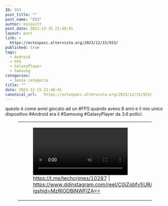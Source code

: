 ```yaml
---
ID: 553
post_title: ""
post_name: "553"
author: minioctt
post_date: 2023-12-15 21:48:41
layout: post
link: >
  https://octospacc.altervista.org/2023/12/15/553/
published: true
tags:
  - Android
  - FPS
  - GalaxyPlayer
  - Samsung
categories:
  - Senza categoria
title: ""
date: 2023-12-15 21:48:41
canonical_url:   https://octospacc.altervista.org/2023/12/15/553/
---
```

<!-- wp:paragraph -->
<p>questo è come avrei giocato ad un #FPS quando avevo 8 anni e il mio unico dispositivo #Android era il #Samsung #GalaxyPlayer da 3.6 pollici.</p>
<!-- /wp:paragraph -->

<!-- wp:paragraph -->
<p></p>
<!-- /wp:paragraph -->

<!-- wp:table {"hasFixedLayout":true} -->
<figure class="wp-block-table"><table class="has-fixed-layout"><tbody><tr><td>
<!-- wp:video {"id":555} -->
<figure class="wp-block-video"><video controls alt="&quot;I'm serious about playing games&quot;" src="{{site.cdnurl}}/assets/uploads/2023/12/334655876_1096241051741061_1122791384413978962_n.mp4"></video><figcaption class="wp-element-caption"><a href="https://t.me/techcrimes/10287">https://t.me/techcrimes/10287</a> | <a href="https://www.ddinstagram.com/reel/C0iZobfv5UR/?igshid=MzRlODBiNWFlZA==">https://www.ddinstagram.com/reel/C0iZobfv5UR/?igshid=MzRlODBiNWFlZA==</a></figcaption></figure>
<!-- /wp:video -->
</td><td>
<!-- wp:image {"id":554,"sizeSlug":"large","linkDestination":"none"} -->
<figure class="wp-block-image size-large"><img src="{{site.cdnurl}}/assets/uploads/2023/12/image-13-960x540.png" alt="https://www.bwone.com/samsung-galaxy-player-3-6-review/" class="wp-image-554"/></figure>
<!-- /wp:image -->
</td></tr></tbody></table></figure>
<!-- /wp:table -->